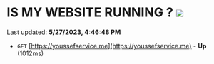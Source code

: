 # IS MY WEBSITE RUNNING ? [![](https://img.shields.io/static/v1?label=Sponsor&message=%E2%9D%A4&logo=GitHub&color=%23fe8e86)](https://github.com/sponsors/<username>)

Last updated: **5/27/2023, 4:46:48 PM**

- `GET` [https://youssefservice.me](https://youssefservice.me) - **Up** (1012ms)
